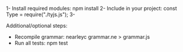 1- Install required modules: npm install
2- Include in your project: const Type = require("./tyjs.js");
3- 

Additional/optional steps:
- Recompile grammar: nearleyc grammar.ne > grammar.js
- Run all tests: npm test